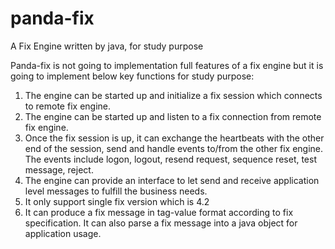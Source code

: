 # panda-fix
A Fix Engine written by java, for study purpose

Panda-fix is not going to implementation full features of a fix engine but it is going to implement below key functions
for study purpose:

1. The engine can be started up and initialize a fix session which connects to remote fix engine.
2. The engine can be started up and listen to a fix connection from remote fix engine.
3. Once the fix session is up, it can exchange the heartbeats with the other end of the session, send and handle events
to/from the other fix engine. The events include logon, logout, resend request, sequence reset, test message, reject.
4. The engine can provide an interface to let send and receive application level messages to fulfill the business needs.
5. It only support single fix version which is 4.2
6. It can produce a fix message in tag-value format according to fix specification. It can also parse a fix message into
a java object for application usage.
